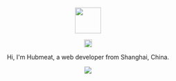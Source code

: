 

<div align="center">
  <br>
  <br>
  <br>
  <br>
  <a href="https://wangchujiang.com/">
    <img width="60" height="60" src="https://avatars.githubusercontent.com/u/25141100?s=40&v=4" />
  </a>
  <br>
  <p>
    <a href="https://lf3-cdn-tos.bytescm.com/obj/static/xitu_juejin_web/e08da34488b114bd4c665ba2fa520a31.svg">
      <img width="18" height="18" src="https://juejin.cn/user/817692383393656" />
    </a>
  </p>
  <p>Hi, I'm Hubmeat, a web developer from Shanghai, China.</p>
  <p>
    <a href="https://wangchujiang.com/">
      <img src="https://github-readme-stats.vercel.app/api?username=Hubmeat&show_icons=true&icon_color=805AD5&text_color=718096&bg_color=ffffff&hide_title=true&hide_border=true&hide=contribs,issues" />
    </a>
  </p>
  <br>
</div>
